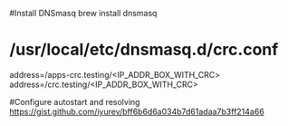 #Install DNSmasq
brew install dnsmasq
# /usr/local/etc/dnsmasq.d/crc.conf 
address=/apps-crc.testing/<IP_ADDR_BOX_WITH_CRC>
address=/crc.testing/<IP_ADDR_BOX_WITH_CRC>

#Configure autostart and resolving 
https://gist.github.com/iyurev/bff6b6d6a034b7d61adaa7b3ff214a66
